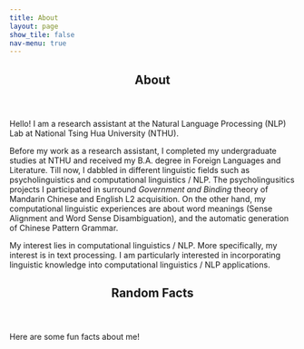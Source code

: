 ```yaml
---
title: About
layout: page
show_tile: false
nav-menu: true
---
```

<!-- Main -->
<div id="main">

<!-- One -->
<section id="one">
	<div class="inner">
		<header class="major">
			<h2>About</h2>
		</header>
		<p>Hello! I am a research assistant at the Natural Language Processing (NLP) Lab at National Tsing Hua University (NTHU).</p>
		<p>Before my work as a research assistant, I completed my undergraduate studies at NTHU and received my B.A. degree in Foreign Languages and Literature. Till now, I dabbled in different linguistic fields such as psycholinguistics and computational linguistics / NLP. The psycholingusitics projects I participated in surround <i>Government and Binding</i> theory of Mandarin Chinese and English L2 acquisition. On the other hand, my computational linguistic experiences are about word meanings (Sense Alignment and Word Sense Disambiguation), and the automatic generation of Chinese Pattern Grammar.</p>
		<p>My interest lies in computational linguistics / NLP. More specifically, my interest is in text processing. I am particularly interested in incorporating linguistic knowledge into computational linguistics / NLP applications.</p>
	</div>
</section>

<!-- Two -->
<section id="two">
	<div class="inner">
		<header class="major">
			<h2>Random Facts</h2>
		</header>
		<p>Here are some fun facts about me!</p>
	</div>
</section>
</div>
